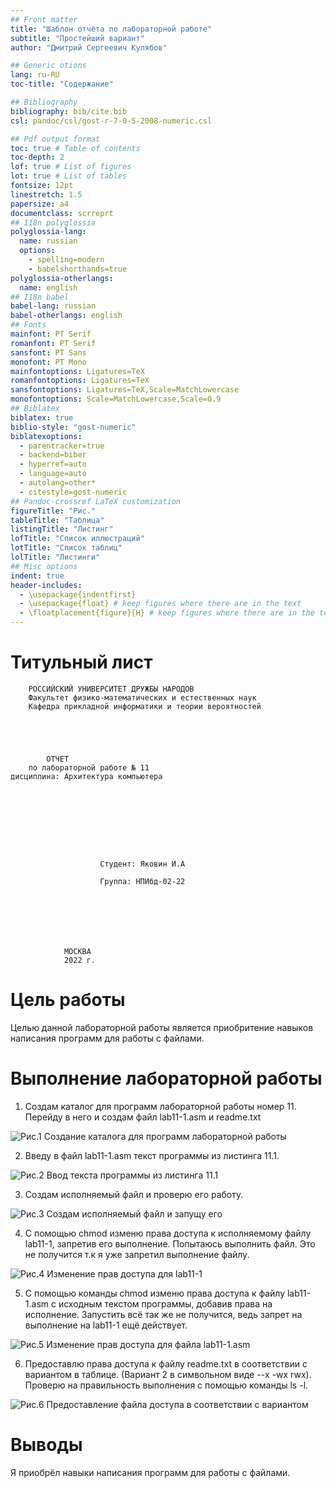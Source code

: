 ```yaml
---
## Front matter
title: "Шаблон отчёта по лабораторной работе"
subtitle: "Простейший вариант"
author: "Дмитрий Сергеевич Кулябов"

## Generic otions
lang: ru-RU
toc-title: "Содержание"

## Bibliography
bibliography: bib/cite.bib
csl: pandoc/csl/gost-r-7-0-5-2008-numeric.csl

## Pdf output format
toc: true # Table of contents
toc-depth: 2
lof: true # List of figures
lot: true # List of tables
fontsize: 12pt
linestretch: 1.5
papersize: a4
documentclass: scrreprt
## I18n polyglossia
polyglossia-lang:
  name: russian
  options:
	- spelling=modern
	- babelshorthands=true
polyglossia-otherlangs:
  name: english
## I18n babel
babel-lang: russian
babel-otherlangs: english
## Fonts
mainfont: PT Serif
romanfont: PT Serif
sansfont: PT Sans
monofont: PT Mono
mainfontoptions: Ligatures=TeX
romanfontoptions: Ligatures=TeX
sansfontoptions: Ligatures=TeX,Scale=MatchLowercase
monofontoptions: Scale=MatchLowercase,Scale=0.9
## Biblatex
biblatex: true
biblio-style: "gost-numeric"
biblatexoptions:
  - parentracker=true
  - backend=biber
  - hyperref=auto
  - language=auto
  - autolang=other*
  - citestyle=gost-numeric
## Pandoc-crossref LaTeX customization
figureTitle: "Рис."
tableTitle: "Таблица"
listingTitle: "Листинг"
lofTitle: "Список иллюстраций"
lotTitle: "Список таблиц"
lolTitle: "Листинги"
## Misc options
indent: true
header-includes:
  - \usepackage{indentfirst}
  - \usepackage{float} # keep figures where there are in the text
  - \floatplacement{figure}{H} # keep figures where there are in the text
---
```


# Титульный лист 
		РОССИЙСКИЙ УНИВЕРСИТЕТ ДРУЖБЫ НАРОДОВ
		Факультет физико-математических и естественных наук
		Кафедра прикладной информатики и теории вероятностей





			ОТЧЕТ 
		по лабораторной работе № 11
	дисциплина:	Архитектура компьютера









						Студент: Яковин И.А

						Группа: НПИбд-02-22







				МОСКВА
				2022 г.


# Цель работы

Целью данной лабораторной работы является приобритение навыков написания программ для работы с файлами.


# Выполнение лабораторной работы

1. Создам каталог для программ лабораторной работы номер 11. Перейду в него и создам файл lab11-1.asm и readme.txt

![Рис.1 Создание каталога для программ лабораторной работы](https://github.com/Florikan2/study_2022-2023_arh-pc/blob/master/labs/lab11/report/image/1.%20%D0%A1%D0%BE%D0%B7%D0%B4%D0%B0%D0%BC%20%D1%84%D0%B0%D0%B9%D0%BB%20lab11-1.jpg.png)

2. Введу в файл lab11-1.asm текст программы из листинга 11.1.


![Рис.2 Ввод текста программы из листинга 11.1](https://github.com/Florikan2/study_2022-2023_arh-pc/blob/master/labs/lab11/report/image/2.%20%D0%92%D0%B2%D0%B5%D0%B4%D1%83%20%D0%BB%D0%B8%D1%81%D1%82%D0%B8%D0%BD%D0%B3%2011.1.png)


3. Создам исполняемый файл и проверю его работу.

![Рис.3 Создам исполняемый файл и запущу его](https://github.com/Florikan2/study_2022-2023_arh-pc/blob/master/labs/lab11/report/image/3.%20%D0%A1%D0%BE%D0%B7%D0%B4%D0%B0%D0%BC%20%D0%B8%D1%81%D0%BF%D0%BE%D0%BB%D0%BD%D1%8F%D0%B5%D0%BC%D1%8B%D0%B9%20%D1%84%D0%B0%D0%B9%D0%BB%20%D0%B8%20%D0%B7%D0%B0%D0%BF%D1%83%D1%89%D1%83%20%D0%B5%D0%B3%D0%BE.png)


4. С помощью chmod изменю права доступа к исполняемому файлу lab11-1, запретив его выполнение. Попытаюсь выполнить файл. Это не получится т.к я уже запретил выполнение файлу.

![Рис.4 Изменение прав доступа для lab11-1](https://github.com/Florikan2/study_2022-2023_arh-pc/blob/master/labs/lab11/report/image/4.%20%D0%98%D0%B7%D0%BC%D0%B5%D0%BD%D1%8E%20%D0%BF%D1%80%D0%B0%D0%B2%D0%B0%20%D0%B4%D0%BE%D1%81%D1%82%D1%83%D0%BF%D0%B0%20%D0%B4%D0%BB%D1%8F%20lab11-1.png)


5. С помощью команды chmod изменю права доступа к файлу lab11-1.asm с исходным текстом программы, добавив права на исполнение. Запустить всё так же не получится, ведь запрет на выполнение на lab11-1 ещё действует.

![Рис.5 Изменение прав доступа для файла lab11-1.asm](https://github.com/Florikan2/study_2022-2023_arh-pc/blob/master/labs/lab11/report/image/5.%20%D0%98%D0%B7%D0%BC%D0%B5%D0%BD%D1%8E%20%D0%BF%D1%80%D0%B0%D0%B2%D0%B0%20%D0%B4%D0%BE%D1%81%D1%82%D1%83%D0%BF%D0%B0%20%D0%B4%D0%BB%D1%8F%20lab11-1.asm.png)


6. Предоставлю права доступа к файлу readme.txt в соответствии с вариантом в таблице. (Вариант 2 в символьном виде --x -wx rwx). Проверю на правильность выполнения с помощью команды ls -l.

![Рис.6 Предоставление файла доступа в соответствии с вариантом](https://github.com/Florikan2/study_2022-2023_arh-pc/blob/master/labs/lab11/report/image/6.%20%D0%98%D0%B7%D0%BC%D0%B5%D0%BD%D1%8E%20%D0%BF%D1%80%D0%B0%D0%B2%D0%B0%20%D0%B4%D0%BE%D1%81%D1%82%D1%83%D0%BF%D0%B0%20%D0%B2%20%D1%81%D0%BE%D0%BE%D1%82%D0%B2%D0%B5%D1%82%D1%81%D1%82%D0%B2%D0%B8%D0%B8%20%D1%81%20%D0%B2%D0%B0%D1%80%D0%B8%D0%B0%D0%BD%D1%82%D0%BE%D0%BC.png)

# Выводы

Я приобрёл навыки написания программ для работы с файлами.

